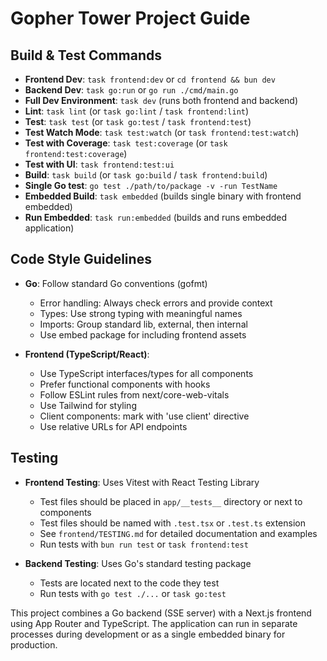 # Gopher Tower Project Guide

## Build & Test Commands

- **Frontend Dev**: `task frontend:dev` or `cd frontend && bun dev`
- **Backend Dev**: `task go:run` or `go run ./cmd/main.go`
- **Full Dev Environment**: `task dev` (runs both frontend and backend)
- **Lint**: `task lint` (or `task go:lint` / `task frontend:lint`)
- **Test**: `task test` (or `task go:test` / `task frontend:test`)
- **Test Watch Mode**: `task test:watch` (or `task frontend:test:watch`)
- **Test with Coverage**: `task test:coverage` (or `task frontend:test:coverage`)
- **Test with UI**: `task frontend:test:ui`
- **Build**: `task build` (or `task go:build` / `task frontend:build`)
- **Single Go test**: `go test ./path/to/package -v -run TestName`
- **Embedded Build**: `task embedded` (builds single binary with frontend embedded)
- **Run Embedded**: `task run:embedded` (builds and runs embedded application)

## Code Style Guidelines

- **Go**: Follow standard Go conventions (gofmt)
  - Error handling: Always check errors and provide context
  - Types: Use strong typing with meaningful names
  - Imports: Group standard lib, external, then internal
  - Use embed package for including frontend assets

- **Frontend (TypeScript/React)**:
  - Use TypeScript interfaces/types for all components
  - Prefer functional components with hooks
  - Follow ESLint rules from next/core-web-vitals
  - Use Tailwind for styling
  - Client components: mark with 'use client' directive
  - Use relative URLs for API endpoints

## Testing

- **Frontend Testing**: Uses Vitest with React Testing Library
  - Test files should be placed in `app/__tests__` directory or next to components
  - Test files should be named with `.test.tsx` or `.test.ts` extension
  - See `frontend/TESTING.md` for detailed documentation and examples
  - Run tests with `bun run test` or `task frontend:test`

- **Backend Testing**: Uses Go's standard testing package
  - Tests are located next to the code they test
  - Run tests with `go test ./...` or `task go:test`

This project combines a Go backend (SSE server) with a Next.js frontend using App Router and TypeScript. The application can run in separate processes during development or as a single embedded binary for production.
